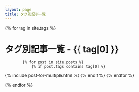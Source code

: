 ```yaml
---
layout: page
title: タグ別記事一覧
---
```


<div>
	{% for tag in site.tags %}
		<div id="_tag_{{ tag[0] }}" class="posts posts-by-tag">
			<h1>
				タグ別記事一覧 - <i class="fas fa-fw fa-tag"></i>{{ tag[0] }}
			</h1>

			{% for post in site.posts %}
				{% if post.tags contains tag[0] %}
{% include post-for-multiple.html %}
				{% endif %}
			{% endfor %}
		</div>
	{% endfor %}
</div>
